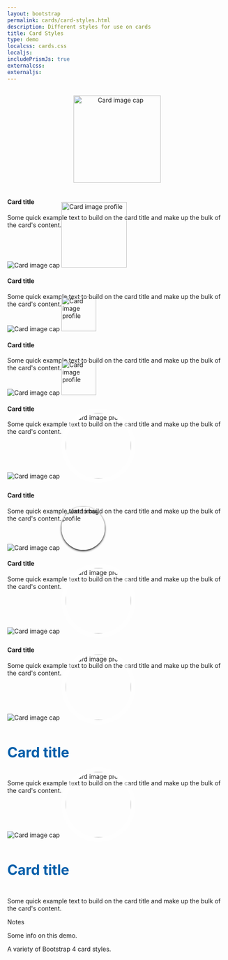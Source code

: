 ```yaml
---
layout: bootstrap
permalink: cards/card-styles.html
description: Different styles for use on cards
title: Card Styles
type: demo
localcss: cards.css
localjs:
includePrismJs: true
externalcss:
externaljs: 
---
```


<style>
    .card.card-profile-1 {
        position: relative;
    }

    .card-img-wrap {
        position: relative;
        text-align: center;
    }

    .card.card-profile-1 .card-img-top.rounded-circle {
        width: 200px;
        height: 200px;
        margin: 1rem auto;
        object-fit: cover;
    } 

    .card.card-profile-2 .card-img-profile {
        width: 150px;
        margin: 0 auto;
        margin-top: -75px; /* 1/2 of the width */
    }

    .card.card-profile-3 .card-img-profile {
        width: 80px;
        margin-top: -40px; /* 1/2 of the width */
    }

    .card.card.card-profile-3 .card-img-profile.right {
        width: 80px;
        margin-top: -40px; /* 1/2 of the width */
        margin-left: auto;
    } 
    
    .card.card-profile-4 .card-img-profile {
        width: 150px;
        margin: 0 auto;
        margin-top: -75px; /* 1/2 of the width */
        border: 10px solid rgba(255,255,255,.5);
        border-radius: 50%;
        height: 150px; /* same as width */
    } 

    .card.card-profile-4a .card-img-profile {
        width: 150px;
        margin: 0 auto;
        margin-top: -75px; /* 1/2 of the width */
        border: 10px solid rgba(255,255,255,.5);
        border-radius: 50%;
        height: 150px; /* same as width */
    }
    
    .card.card-profile-4a .card-title {
        font-size: 2rem;
        font-weight: bold;
        color: #005eaa;
    }

    .card.card-profile-4a .card-body {
        padding-top: 0;
    }

    .card.card-profile-5 .card-img-profile {
        width: 100px;
        margin: 0 auto;
        margin-top: -50px; /* 1/2 of the width */
        border-radius: 50%;
        height: 100px; /* same as width */
        box-shadow: 0px 2px 4px #000000;
    }
    
    .fa-facebook-square {
        color: #3b5998
    }

    .fa-twitter-square {
        color: #55acee
    }

    .fab {
        font-size: 2rem;
    }

    .fab:not(last-child) {
        margin-right: .7rem;
    }
</style>

<div class="container">
    <div class="row">
        <div class="col-lg-4 col-md-6 mb-3">
            <div class="card card-profile-1">
                <div class="card-img-wrap">
                    <img alt="Card image cap" class="card-img-top img-fluid rounded-circle"
                    src="https://raw.githubusercontent.com/peterbenoit/cdn/master/images/horizontal/city/col-4/img%20(34).jpg">
                </div>
                <div class="card-body">
                    <h4 class="card-title">Card title</h4>
                    <p class="card-text">Some quick example text to build on the card title and
                        make up the bulk of the card's content.</p>
                </div>
            </div>
        </div>
        <div class="col-lg-4 col-md-6 mb-3">
            <div class="card card-profile-2">
                <img alt="Card image cap" class="card-img-top img-fluid"
                    src="https://raw.githubusercontent.com/peterbenoit/cdn/master/images/horizontal/city/col-4/img%20(18).jpg">
                <img alt="Card image profile" class="card-img-profile"
                    src="https://raw.githubusercontent.com/peterbenoit/cdn/master/images/avatars/avatar%20(1).png">
                <div class="card-body">
                    <h4 class="card-title">Card title</h4>
                    <p class="card-text">Some quick example text to build on the card title and
                        make up the bulk of the card's content.</p>
                </div>
            </div>
        </div>
        <div class="col-lg-4 col-md-6 mb-3">
            <div class="card card-profile-3">
                <img alt="Card image cap" class="img-fluid"
                    src="https://raw.githubusercontent.com/peterbenoit/cdn/master/images/horizontal/city/col-4/img%20(35).jpg">
                    <img alt="Card image profile" class="card-img-profile"
                    src="https://raw.githubusercontent.com/peterbenoit/cdn/master/images/avatars/avatar%20(2).png">                    
                <div class="card-body">
                    <h4 class="card-title">Card title</h4>
                    <p class="card-text">Some quick example text to build on the card title and
                        make up the bulk of the card's content.</p>
                </div>
            </div>
        </div>
    </div>
    <div class="row">
        <div class="col-lg-4 col-md-6 mb-3">
            <div class="card card-profile-3">
                <img alt="Card image cap" class="img-fluid"
                    src="https://raw.githubusercontent.com/peterbenoit/cdn/master/images/horizontal/city/col-4/img%20(39).jpg">
                    <img alt="Card image profile" class="card-img-profile right"
                    src="https://raw.githubusercontent.com/peterbenoit/cdn/master/images/avatars/avatar%20(3).png">                     
                <div class="card-body">
                    <h4 class="card-title">Card title</h4>
                    <p class="card-text">Some quick example text to build on the card title and
                        make up the bulk of the card's content.</p>
                </div>
            </div>
        </div>
        <div class="col-lg-4 col-md-6 mb-3">
            <div class="card card-profile-4">
                <img alt="Card image cap" class="img-fluid"
                    src="https://raw.githubusercontent.com/peterbenoit/cdn/master/images/horizontal/city/col-4/img%20(16).jpg">
                <img alt="Card image profile" class="card-img-profile"
                    src="https://raw.githubusercontent.com/peterbenoit/cdn/master/images/users/user%20(3).png">                         
                <div class="card-body">
                    <h4 class="card-title">Card title</h4>
                    <p class="card-text">Some quick example text to build on the card title and
                        make up the bulk of the card's content.</p>
                </div>
            </div>
        </div>
        <div class="col-lg-4 col-md-6 mb-3">
            <div class="card card-profile-5">
                <img alt="Card image cap" class="img-fluid"
                    src="https://raw.githubusercontent.com/peterbenoit/cdn/master/images/horizontal/city/col-4/img%20(38).jpg">
                <img alt="Card image profile" class="card-img-profile"
                    src="https://raw.githubusercontent.com/peterbenoit/cdn/master/images/users/user%20(2).png">                      
                <div class="card-body">
                    <h4 class="card-title">Card title</h4>
                    <p class="card-text">Some quick example text to build on the card title and
                        make up the bulk of the card's content.</p>
                </div>
            </div>
        </div>
    </div>
    <div class="row">
        <div class="col-lg-4 col-md-6 mb-3">
            <div class="card card-profile-4 text-center">
                <img alt="Card image cap" class="img-fluid"
                    src="https://raw.githubusercontent.com/peterbenoit/cdn/master/images/horizontal/city/col-4/img%20(16).jpg">
                <img alt="Card image profile" class="card-img-profile"
                    src="https://raw.githubusercontent.com/peterbenoit/cdn/master/images/users/user%20(3).png">                         
                <div class="card-body">
                    <h4 class="card-title">Card title</h4>
                    <p class="card-text">Some quick example text to build on the card title and
                        make up the bulk of the card's content.</p>
                </div>
            </div>
        </div>
        <div class="col-lg-4 col-md-6 mb-3">
            <div class="card card-profile-4a text-center">
                <img alt="Card image cap" class="img-fluid"
                    src="https://raw.githubusercontent.com/peterbenoit/cdn/master/images/horizontal/city/col-4/img%20(16).jpg">
                <img alt="Card image profile" class="card-img-profile"
                    src="https://raw.githubusercontent.com/peterbenoit/cdn/master/images/users/user%20(3).png">                         
                <div class="card-body">
                    <h4 class="card-title">Card title</h4>
                    <p class="card-text">Some quick example text to build on the card title and
                        make up the bulk of the card's content.</p>
                </div>
            </div>
        </div>
        <div class="col-lg-4 col-md-6 mb-3">
            <div class="card card-profile-4a text-center">
                <img alt="Card image cap" class="img-fluid"
                    src="https://raw.githubusercontent.com/peterbenoit/cdn/master/images/horizontal/city/col-4/img%20(16).jpg">
                <img alt="Card image profile" class="card-img-profile"
                    src="https://raw.githubusercontent.com/peterbenoit/cdn/master/images/users/user%20(3).png">                         
                <div class="card-body">
                    <h4 class="card-title text-uppercase">Card title</h4>
                    <p class="card-text">Some quick example text to build on the card title and
                        make up the bulk of the card's content.</p>
                </div>
                <div class="card-footer">
                    <i class="fab fa-facebook-square"></i>
                    <i class="fab fa-instagram"></i>
                    <i class="fab fa-twitter-square"></i>
                </div>
            </div>
        </div>             
    </div>    
</div>
<div class="container">
<div aria-multiselectable="true" class="accordion indicator-plus accordion-white mb-3" id="accordion-4" role="tabpanel">
	<div class="card">
		<div aria-expanded="false" class="card-header collapsed" data-target="#accordion-4-collapse-3" data-toggle="collapse" id="accordion-4-card-3" role="tab">
			<a class="card-title" data-controls="accordion-4-collapse-3">Notes</a>
		</div>
		<div aria-labelledby="accordion-4-card-3" class="collapse show" id="accordion-4-collapse-3" role="tabpanel">
			<div class="card-body">
				<p>Some info on this demo.</p>
				<p>A variety of Bootstrap 4 card styles.</p>	
			</div>
		</div>
	</div>
</div>

</div>
